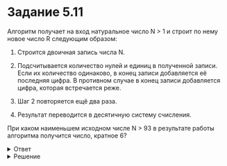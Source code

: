 # Задание 5.11

Алгоритм получает на вход натуральное число N > 1 и строит по нему новое число R следующим образом:

1. Строится двоичная запись числа N.

2. Подсчитывается количество нулей и единиц в полученной записи. Если их количество одинаково, в конец записи добавляется её последняя цифра. В противном случае в конец записи добавляется цифра, которая встречается реже.

3. Шаг 2 повторяется ещё два раза.

4. Результат переводится в десятичную систему счисления.

При каком наименьшем исходном числе N > 93 в результате работы алгоритма получится число, кратное 6? 

<details>
<summary>Ответ</summary>
111
</details>

<details>
<summary>Решение</summary>

```python
for n in range(94, 1000):
    r = bin(n)[2:]
    if r.count(’1’) == r.count(’0’):
        r = r + r[-1]
    elif r.count(’1’) > r.count(’0’):
        r = r + ’0’
    else:
        r = r + ’1’
    if r.count(’1’) == r.count(’0’):
        r = r + r[-1]
    elif r.count(’1’) > r.count(’0’):
        r = r + ’0’
    else:
        r = r + ’1’
    if r.count(’1’) == r.count(’0’):
        r = r + r[-1]
    elif r.count(’1’) > r.count(’0’):
        r = r + ’0’
    else:
        r = r + ’1’
    r = int(r, 2)
    if r % 6 == 0:
        print(n)
```

</details>
